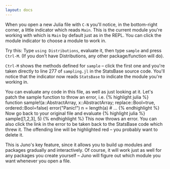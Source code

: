 ```yaml
---
layout: docs
---
```

When you open a new Julia file with `C-N` you'll notice, in the bottom-right corner, a little indicator which reads `Main`. This is the current module you're working with which is `Main` by default just as in the REPL. You can click the module indicator to choose a module to work in.

Try this: Type `using Distributions`, evaluate it, then type `sample` and press `Ctrl-M`. (If you don't have Distributions, any other package/function will do).

`Ctrl-M` shows the methods defined for `sample` – click the first one and you're taken directly to line 277 of `sampling.jl` in the StatsBase source code. You'll notice that the indicator now reads `StatsBase` to indicate the module you're working in.

You can evaluate any code in this file, as well as just looking at it. Let's patch the sample function to throw an error, i.e.
{% highlight julia %}
function sample!(a::AbstractArray, x::AbstractArray; replace::Bool=true, ordered::Bool=false)
    error("Panic!")
    n = length(a)
    # ...
{% endhighlight %}
Now go back to your original file and evaluate
{% highlight julia %}
sample([1,2,3], 5)
{% endhighlight %}
This now throws an error. You can also click the link in the error to be taken back to the StatsBase code which threw it. The offending line will be highlighted red – you probably want to delete it.

This is Juno's key feature, since it allows you to build up modules and packages gradually and interactively. Of course, it will work just as well for any packages you create yourself – Juno will figure out which module you want whenever you open a file.
